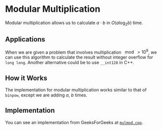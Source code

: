 # Modular Multiplication

Modular multiplication allows us to calculate $a\cdot b$ in $O(a\log_2{b})$ time.

## Applications

When we are given a problem that involves multiplication $\mod{\gt 10^9}$, we can use this algorithm to calculate the result without integer overflow for `long long`. Another alternative could be to use `__int128` in C++.

## How it Works

The implementation for modular multiplication works similar to that of `binpow`, except we are adding $a$, $b$ times.

## Implementation

You can see an implementation from GeeksForGeeks at [`mulmod.cpp`](./mulmod.cpp).
